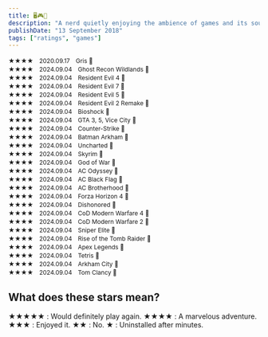 ```yaml
---
title: 🖥️🎮📱
description: "A nerd quietly enjoying the ambience of games and its soundtrack. WASD, SHIFT, SPACEBAR, F, R"
publishDate: "13 September 2018"
tags: ["ratings", "games"]
---
```


<span style="font-size: 12px;">★★★★</span> &nbsp; <span style="font-size: 12px;">2020.09.17</span> &nbsp; <span style="font-size: 12px;">Gris 📱</span><br>
<span style="font-size: 12px;">★★★★</span> &nbsp; <span style="font-size: 12px;">2024.09.04</span> &nbsp; <span style="font-size: 12px;">Ghost Recon Wildlands 📱</span><br>
<span style="font-size: 12px;">★★★★</span> &nbsp; <span style="font-size: 12px;">2024.09.04</span> &nbsp; <span style="font-size: 12px;">Resident Evil 4 📱</span><br>
<span style="font-size: 12px;">★★★★</span> &nbsp; <span style="font-size: 12px;">2024.09.04</span> &nbsp; <span style="font-size: 12px;">Resident Evil 7 📱</span><br>
<span style="font-size: 12px;">★★★★</span> &nbsp; <span style="font-size: 12px;">2024.09.04</span> &nbsp; <span style="font-size: 12px;">Resident Evil 5 📱</span><br>
<span style="font-size: 12px;">★★★★</span> &nbsp; <span style="font-size: 12px;">2024.09.04</span> &nbsp; <span style="font-size: 12px;">Resident Evil 2 Remake 📱</span><br>
<span style="font-size: 12px;">★★★★</span> &nbsp; <span style="font-size: 12px;">2024.09.04</span> &nbsp; <span style="font-size: 12px;">Bioshock 📱</span><br>
<span style="font-size: 12px;">★★★★</span> &nbsp; <span style="font-size: 12px;">2024.09.04</span> &nbsp; <span style="font-size: 12px;">GTA 3, 5, Vice City 📱</span><br>
<span style="font-size: 12px;">★★★★</span> &nbsp; <span style="font-size: 12px;">2024.09.04</span> &nbsp; <span style="font-size: 12px;">Counter-Strike 📱</span><br>
<span style="font-size: 12px;">★★★★</span> &nbsp; <span style="font-size: 12px;">2024.09.04</span> &nbsp; <span style="font-size: 12px;">Batman Arkham 📱</span><br>
<span style="font-size: 12px;">★★★★</span> &nbsp; <span style="font-size: 12px;">2024.09.04</span> &nbsp; <span style="font-size: 12px;">Uncharted 📱</span><br>
<span style="font-size: 12px;">★★★★</span> &nbsp; <span style="font-size: 12px;">2024.09.04</span> &nbsp; <span style="font-size: 12px;">Skyrim 📱</span><br>
<span style="font-size: 12px;">★★★★</span> &nbsp; <span style="font-size: 12px;">2024.09.04</span> &nbsp; <span style="font-size: 12px;">God of War 📱</span><br>
<span style="font-size: 12px;">★★★★</span> &nbsp; <span style="font-size: 12px;">2024.09.04</span> &nbsp; <span style="font-size: 12px;">AC Odyssey 📱</span><br>
<span style="font-size: 12px;">★★★★</span> &nbsp; <span style="font-size: 12px;">2024.09.04</span> &nbsp; <span style="font-size: 12px;">AC Black Flag 📱</span><br>
<span style="font-size: 12px;">★★★★</span> &nbsp; <span style="font-size: 12px;">2024.09.04</span> &nbsp; <span style="font-size: 12px;">AC Brotherhood 📱</span><br>
<span style="font-size: 12px;">★★★★</span> &nbsp; <span style="font-size: 12px;">2024.09.04</span> &nbsp; <span style="font-size: 12px;">Forza Horizon 4 📱</span><br>
<span style="font-size: 12px;">★★★★</span> &nbsp; <span style="font-size: 12px;">2024.09.04</span> &nbsp; <span style="font-size: 12px;">Dishonored 📱</span><br>
<span style="font-size: 12px;">★★★★</span> &nbsp; <span style="font-size: 12px;">2024.09.04</span> &nbsp; <span style="font-size: 12px;">CoD Modern Warfare 4 📱</span><br>
<span style="font-size: 12px;">★★★★</span> &nbsp; <span style="font-size: 12px;">2024.09.04</span> &nbsp; <span style="font-size: 12px;">CoD Modern Warfare 2 📱</span><br>
<span style="font-size: 12px;">★★★★</span> &nbsp; <span style="font-size: 12px;">2024.09.04</span> &nbsp; <span style="font-size: 12px;">Sniper Elite 📱</span><br>
<span style="font-size: 12px;">★★★★</span> &nbsp; <span style="font-size: 12px;">2024.09.04</span> &nbsp; <span style="font-size: 12px;">Rise of the Tomb Raider 📱</span><br>
<span style="font-size: 12px;">★★★★</span> &nbsp; <span style="font-size: 12px;">2024.09.04</span> &nbsp; <span style="font-size: 12px;">Apex Legends 📱</span><br>
<span style="font-size: 12px;">★★★★</span> &nbsp; <span style="font-size: 12px;">2024.09.04</span> &nbsp; <span style="font-size: 12px;">Tetris 📱</span><br>
<span style="font-size: 12px;">★★★★</span> &nbsp; <span style="font-size: 12px;">2024.09.04</span> &nbsp; <span style="font-size: 12px;">Arkham City 📱</span><br>
<span style="font-size: 12px;">★★★★</span> &nbsp; <span style="font-size: 12px;">2024.09.04</span> &nbsp; <span style="font-size: 12px;">Tom Clancy 📱</span>









## What does these stars mean?
★★★★★ : Would definitely play again.
★★★★ : A marvelous adventure.
★★★ : Enjoyed it.
★★ : No.
★ : Uninstalled after minutes.

